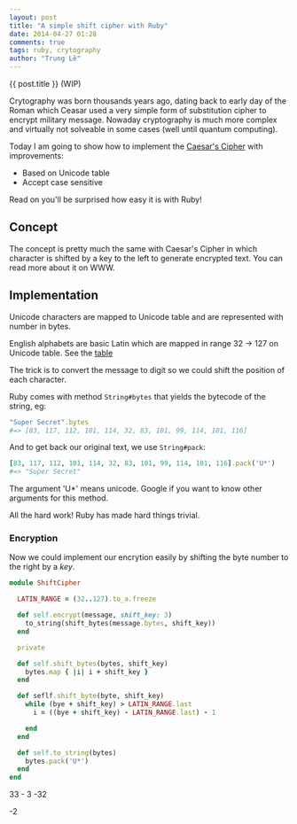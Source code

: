 ```yaml
---
layout: post
title: "A simple shift cipher with Ruby"
date: 2014-04-27 01:28
comments: true
tags: ruby, crytography
author: "Trung Lê"
---
```


{{ post.title }} (WIP)

Crytography was born thousands years ago, dating back to early day of the Roman which Ceasar
used a very simple form of substitution cipher to encrypt military message. Nowaday cryptography
is much more complex and virtually not solveable in some cases (well until quantum computing).

Today I am going to show how to implement the [Caesar's Cipher](http://en.wikipedia.org/wiki/Caesar_cipher)
with improvements:

* Based on Unicode table
* Accept case sensitive

Read on you'll be surprised how easy it is with Ruby!

<!--more-->

## Concept

The concept is pretty much the same with Caesar's Cipher in which character is shifted
by a key to the left to generate encrypted text. You can read more about it on WWW.

## Implementation

Unicode characters are mapped to Unicode table and are represented with
number in bytes.

English alphabets are basic Latin which are mapped in range 32 -> 127 on Unicode table.
See the [table](http://unicode-table.com/en/#basic-latin)

The trick is to convert the message to digit so we could shift the
position of each character.

Ruby comes with method `String#bytes` that yields the bytecode of the string, eg:

```ruby
"Super Secret".bytes
#=> [83, 117, 112, 101, 114, 32, 83, 101, 99, 114, 101, 116]
```

And to get back our original text, we use `String#pack`:

```ruby
[83, 117, 112, 101, 114, 32, 83, 101, 99, 114, 101, 116].pack('U*')
#=> "Super Secret"
```

The argument 'U*' means unicode. Google if you want to know other arguments
for this method.

All the hard work! Ruby has made hard things trivial.

### Encryption

Now we could implement our encrytion easily by shifting the byte number
to the right by a _key_.

```ruby
module ShiftCipher

  LATIN_RANGE = (32..127).to_a.freeze

  def self.encrypt(message, shift_key: 3)
    to_string(shift_bytes(message.bytes, shift_key))
  end

  private

  def self.shift_bytes(bytes, shift_key)
    bytes.map { |i| i + shift_key }
  end

  def seflf.shift_byte(byte, shift_key)
    while (bye + shift_key) > LATIN_RANGE.last
      i = ((bye + shift_key) - LATIN_RANGE.last) - 1

    end
  end

  def self.to_string(bytes)
    bytes.pack('U*')
  end
end
```


33 - 3 -32

-2

